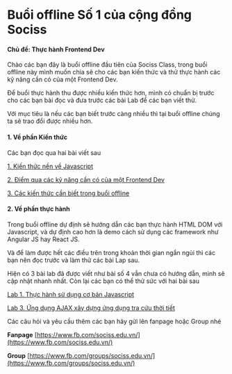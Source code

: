 # Buổi offline Số 1 của cộng đồng Sociss 

#### Chủ đề: Thực hành Frontend Dev 

Chào các bạn đây là buổi offline đầu tiên của Sociss Class, trong buổi offline này mình muốn chia sẽ cho các bạn kiến thức và thử thực hành các kỹ năng cần có của một Frontend Dev.

Để buổi thực hành thu được nhiều kiến thức hơn, mình có chuẩn bị trước cho các bạn bài đọc và đưa trước các bài Lab để các bạn viết thử.

Với mục tiêu là nếu các bạn biết trước càng nhiều thì tại buổi offline chúng ta sẽ trao đổi được nhiều hơn.

#### 1. Về phần Kiến thức

Các bạn đọc qua hai bài viết sau 

[1. Kiến thức nền về Javascript ](https://sociss.edu.vn/courses/nodejs/lesson/javascript-kien-thuc-nen) 

[2. Điểm qua các kỹ năng cần có của một Frontend Dev ](./pre.md) 

[3. Các kiến thức cần biết trong buổi offline ](./base.md ) 


#### 2. Về phần thực hành 

Trong buổi offline dự định sẽ hướng dẫn các bạn thực hành HTML DOM với Javascript, và dự định cao hơn là demo cách sử dụng các framework như Angular JS hay React JS.

Và để làm được hết các điều trên trong khoản thời gian ngắn ngủi thì các bạn nên đọc trước và làm thử các bài Lap sau.

Hiện có 3 bài lab đã được viết như bài số 4 vẫn chưa có hướng dẫn, mình sẽ cập nhật nhanh nhất. Còn lại các bạn có thể thử sức với hai bài sau

[Lab 1. Thực hành sử dụng cơ bản Javascript ](./lab-1) 


[Lab 3. Ứng dụng AJAX xây dựng ứng dụng tra cứu thời tiết ](./lab-3) 

Các câu hỏi và yêu cầu thêm các bạn hãy gửi lên fanpage hoặc Group nhé 

**Fanpage** [https://www.fb.com/sociss.edu.vn/](https://www.fb.com/sociss.edu.vn/) 


**Group** [https://www.fb.com/groups/sociss.edu.vn/](https://www.fb.com/groups/sociss.edu.vn/) 

